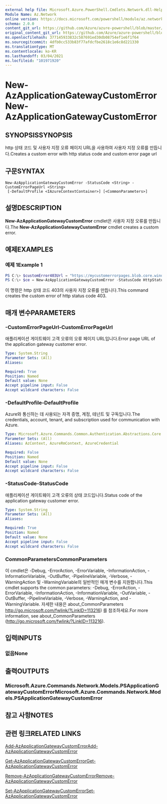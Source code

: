 ```yaml
---
external help file: Microsoft.Azure.PowerShell.Cmdlets.Network.dll-Help.xml
Module Name: Az.Network
online version: https://docs.microsoft.com/powershell/module/az.network/new-azapplicationgatewaycustomerror
schema: 2.0.0
content_git_url: https://github.com/Azure/azure-powershell/blob/master/src/Network/Network/help/New-AzApplicationGatewayCustomError.md
original_content_git_url: https://github.com/Azure/azure-powershell/blob/master/src/Network/Network/help/New-AzApplicationGatewayCustomError.md
ms.openlocfilehash: 377145933832c587691ed30db08754ef1e6f1f64
ms.sourcegitcommit: 4dfb0cc533b83f77afdcfbe2618c1e6c8d221330
ms.translationtype: MT
ms.contentlocale: ko-KR
ms.lasthandoff: 03/04/2021
ms.locfileid: "101971920"
---
```

# <span data-ttu-id="851f3-101">New-AzApplicationGatewayCustomError</span><span class="sxs-lookup"><span data-stu-id="851f3-101">New-AzApplicationGatewayCustomError</span></span>

## <span data-ttu-id="851f3-102">SYNOPSIS</span><span class="sxs-lookup"><span data-stu-id="851f3-102">SYNOPSIS</span></span>
<span data-ttu-id="851f3-103">http 상태 코드 및 사용자 지정 오류 페이지 URL을 사용하여 사용자 지정 오류를 만듭니다.</span><span class="sxs-lookup"><span data-stu-id="851f3-103">Creates a custom error with http status code and custom error page url</span></span> 

## <span data-ttu-id="851f3-104">구문</span><span class="sxs-lookup"><span data-stu-id="851f3-104">SYNTAX</span></span>

```
New-AzApplicationGatewayCustomError -StatusCode <String> -CustomErrorPageUrl <String>
 [-DefaultProfile <IAzureContextContainer>] [<CommonParameters>]
```

## <span data-ttu-id="851f3-105">설명</span><span class="sxs-lookup"><span data-stu-id="851f3-105">DESCRIPTION</span></span>
<span data-ttu-id="851f3-106">**New-AzApplicationGatewayCustomError** cmdlet은 사용자 지정 오류를 만듭니다.</span><span class="sxs-lookup"><span data-stu-id="851f3-106">The **New-AzApplicationGatewayCustomError** cmdlet creates a custom error.</span></span>

## <span data-ttu-id="851f3-107">예제</span><span class="sxs-lookup"><span data-stu-id="851f3-107">EXAMPLES</span></span>

### <span data-ttu-id="851f3-108">예제 1</span><span class="sxs-lookup"><span data-stu-id="851f3-108">Example 1</span></span>
```powershell
PS C:\> $customError403Url = "https://mycustomerrorpages.blob.core.windows.net/errorpages/403-another.htm"
PS C:\> $ce = New-AzApplicationGatewayCustomError -StatusCode HttpStatus403 -CustomErrorPageUrl $customError403Url
```

<span data-ttu-id="851f3-109">이 명령은 http 상태 코드 403의 사용자 지정 오류를 만듭니다.</span><span class="sxs-lookup"><span data-stu-id="851f3-109">This command creates the custom error of http status code 403.</span></span>

## <span data-ttu-id="851f3-110">매개 변수</span><span class="sxs-lookup"><span data-stu-id="851f3-110">PARAMETERS</span></span>

### <span data-ttu-id="851f3-111">-CustomErrorPageUrl</span><span class="sxs-lookup"><span data-stu-id="851f3-111">-CustomErrorPageUrl</span></span>
<span data-ttu-id="851f3-112">애플리케이션 게이트웨이 고객 오류의 오류 페이지 URL입니다.</span><span class="sxs-lookup"><span data-stu-id="851f3-112">Error page URL of the application gateway customer error.</span></span>

```yaml
Type: System.String
Parameter Sets: (All)
Aliases:

Required: True
Position: Named
Default value: None
Accept pipeline input: False
Accept wildcard characters: False
```

### <span data-ttu-id="851f3-113">-DefaultProfile</span><span class="sxs-lookup"><span data-stu-id="851f3-113">-DefaultProfile</span></span>
<span data-ttu-id="851f3-114">Azure와 통신하는 데 사용되는 자격 증명, 계정, 테넌트 및 구독입니다.</span><span class="sxs-lookup"><span data-stu-id="851f3-114">The credentials, account, tenant, and subscription used for communication with Azure.</span></span>

```yaml
Type: Microsoft.Azure.Commands.Common.Authentication.Abstractions.Core.IAzureContextContainer
Parameter Sets: (All)
Aliases: AzContext, AzureRmContext, AzureCredential

Required: False
Position: Named
Default value: None
Accept pipeline input: False
Accept wildcard characters: False
```

### <span data-ttu-id="851f3-115">-StatusCode</span><span class="sxs-lookup"><span data-stu-id="851f3-115">-StatusCode</span></span>
<span data-ttu-id="851f3-116">애플리케이션 게이트웨이 고객 오류의 상태 코드입니다.</span><span class="sxs-lookup"><span data-stu-id="851f3-116">Status code of the application gateway customer error.</span></span>

```yaml
Type: System.String
Parameter Sets: (All)
Aliases:

Required: True
Position: Named
Default value: None
Accept pipeline input: False
Accept wildcard characters: False
```

### <span data-ttu-id="851f3-117">CommonParameters</span><span class="sxs-lookup"><span data-stu-id="851f3-117">CommonParameters</span></span>
<span data-ttu-id="851f3-118">이 cmdlet은 -Debug, -ErrorAction, -ErrorVariable, -InformationAction, -InformationVariable, -OutBuffer, -PipelineVariable, -Verbose, -WarningAction 및 -WarningVariable의 일반적인 매개 변수를 지원합니다.</span><span class="sxs-lookup"><span data-stu-id="851f3-118">This cmdlet supports the common parameters: -Debug, -ErrorAction, -ErrorVariable, -InformationAction, -InformationVariable, -OutVariable, -OutBuffer, -PipelineVariable, -Verbose, -WarningAction, and -WarningVariable.</span></span> <span data-ttu-id="851f3-119">자세한 내용은 about_CommonParameters http://go.microsoft.com/fwlink/?LinkID=113216) 를 참조하세요.</span><span class="sxs-lookup"><span data-stu-id="851f3-119">For more information, see about_CommonParameters (http://go.microsoft.com/fwlink/?LinkID=113216).</span></span>

## <span data-ttu-id="851f3-120">입력</span><span class="sxs-lookup"><span data-stu-id="851f3-120">INPUTS</span></span>

### <span data-ttu-id="851f3-121">없음</span><span class="sxs-lookup"><span data-stu-id="851f3-121">None</span></span>

## <span data-ttu-id="851f3-122">출력</span><span class="sxs-lookup"><span data-stu-id="851f3-122">OUTPUTS</span></span>

### <span data-ttu-id="851f3-123">Microsoft.Azure.Commands.Network.Models.PSApplicationGatewayCustomError</span><span class="sxs-lookup"><span data-stu-id="851f3-123">Microsoft.Azure.Commands.Network.Models.PSApplicationGatewayCustomError</span></span>

## <span data-ttu-id="851f3-124">참고 사항</span><span class="sxs-lookup"><span data-stu-id="851f3-124">NOTES</span></span>

## <span data-ttu-id="851f3-125">관련 링크</span><span class="sxs-lookup"><span data-stu-id="851f3-125">RELATED LINKS</span></span>

[<span data-ttu-id="851f3-126">Add-AzApplicationGatewayCustomError</span><span class="sxs-lookup"><span data-stu-id="851f3-126">Add-AzApplicationGatewayCustomError</span></span>](./Add-AzApplicationGatewayCustomError.md)

[<span data-ttu-id="851f3-127">Get-AzApplicationGatewayCustomError</span><span class="sxs-lookup"><span data-stu-id="851f3-127">Get-AzApplicationGatewayCustomError</span></span>](./Get-AzApplicationGatewayCustomError.md)

[<span data-ttu-id="851f3-128">Remove-AzApplicationGatewayCustomError</span><span class="sxs-lookup"><span data-stu-id="851f3-128">Remove-AzApplicationGatewayCustomError</span></span>](./Remove-AzApplicationGatewayCustomError.md)

[<span data-ttu-id="851f3-129">Set-AzApplicationGatewayCustomError</span><span class="sxs-lookup"><span data-stu-id="851f3-129">Set-AzApplicationGatewayCustomError</span></span>](./Set-AzApplicationGatewayCustomError.md)
